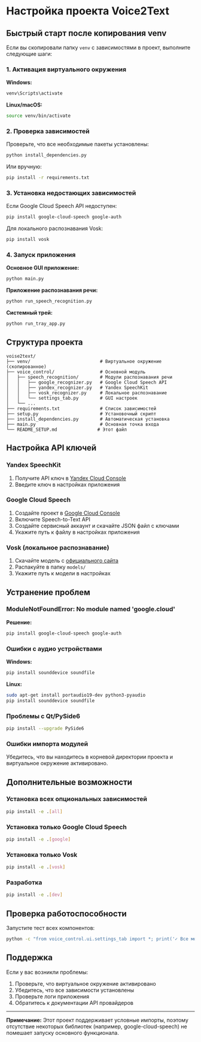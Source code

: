 # Настройка проекта Voice2Text

## Быстрый старт после копирования venv

Если вы скопировали папку `venv` с зависимостями в проект, выполните следующие шаги:

### 1. Активация виртуального окружения

**Windows:**
```bash
venv\Scripts\activate
```

**Linux/macOS:**
```bash
source venv/bin/activate
```

### 2. Проверка зависимостей

Проверьте, что все необходимые пакеты установлены:
```bash
python install_dependencies.py
```

Или вручную:
```bash
pip install -r requirements.txt
```

### 3. Установка недостающих зависимостей

Если Google Cloud Speech API недоступен:
```bash
pip install google-cloud-speech google-auth
```

Для локального распознавания Vosk:
```bash
pip install vosk
```

### 4. Запуск приложения

**Основное GUI приложение:**
```bash
python main.py
```

**Приложение распознавания речи:**
```bash
python run_speech_recognition.py
```

**Системный трей:**
```bash
python run_tray_app.py
```

## Структура проекта

```
voise2text/
├── venv/                          # Виртуальное окружение (скопированное)
├── voice_control/                 # Основной модуль
│   ├── speech_recognition/        # Модули распознавания речи
│   │   ├── google_recognizer.py   # Google Cloud Speech API
│   │   ├── yandex_recognizer.py   # Yandex SpeechKit
│   │   ├── vosk_recognizer.py     # Локальное распознавание
│   │   └── settings_tab.py        # GUI настроек
│   └── ...
├── requirements.txt               # Список зависимостей
├── setup.py                       # Установочный скрипт
├── install_dependencies.py        # Автоматическая установка
├── main.py                        # Основная точка входа
└── README_SETUP.md               # Этот файл
```

## Настройка API ключей

### Yandex SpeechKit
1. Получите API ключ в [Yandex Cloud Console](https://console.cloud.yandex.ru/)
2. Введите ключ в настройках приложения

### Google Cloud Speech
1. Создайте проект в [Google Cloud Console](https://console.cloud.google.com/)
2. Включите Speech-to-Text API
3. Создайте сервисный аккаунт и скачайте JSON файл с ключами
4. Укажите путь к файлу в настройках приложения

### Vosk (локальное распознавание)
1. Скачайте модель с [официального сайта](https://alphacephei.com/vosk/models)
2. Распакуйте в папку `models/`
3. Укажите путь к модели в настройках

## Устранение проблем

### ModuleNotFoundError: No module named 'google.cloud'

**Решение:**
```bash
pip install google-cloud-speech google-auth
```

### Ошибки с аудио устройствами

**Windows:**
```bash
pip install sounddevice soundfile
```

**Linux:**
```bash
sudo apt-get install portaudio19-dev python3-pyaudio
pip install sounddevice soundfile
```

### Проблемы с Qt/PySide6

```bash
pip install --upgrade PySide6
```

### Ошибки импорта модулей

Убедитесь, что вы находитесь в корневой директории проекта и виртуальное окружение активировано.

## Дополнительные возможности

### Установка всех опциональных зависимостей
```bash
pip install -e .[all]
```

### Установка только Google Cloud Speech
```bash
pip install -e .[google]
```

### Установка только Vosk
```bash
pip install -e .[vosk]
```

### Разработка
```bash
pip install -e .[dev]
```

## Проверка работоспособности

Запустите тест всех компонентов:
```bash
python -c "from voice_control.ui.settings_tab import *; print('✓ Все модули загружены успешно')"
```

## Поддержка

Если у вас возникли проблемы:
1. Проверьте, что виртуальное окружение активировано
2. Убедитесь, что все зависимости установлены
3. Проверьте логи приложения
4. Обратитесь к документации API провайдеров

---

**Примечание:** Этот проект поддерживает условные импорты, поэтому отсутствие некоторых библиотек (например, google-cloud-speech) не помешает запуску основного функционала.